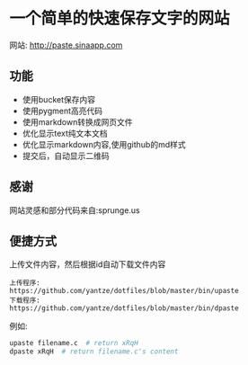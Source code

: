 # 一个简单的快速保存文字的网站

网站:
http://paste.sinaapp.com

## 功能
- 使用bucket保存内容
- 使用pygment高亮代码
- 使用markdown转换成网页文件
- 优化显示text纯文本文档
- 优化显示markdown内容,使用github的md样式
- 提交后，自动显示二维码

## 感谢
网站灵感和部分代码来自:sprunge.us

## 便捷方式
上传文件内容，然后根据id自动下载文件内容
```
上传程序:
https://github.com/yantze/dotfiles/blob/master/bin/upaste
下载程序:
https://github.com/yantze/dotfiles/blob/master/bin/dpaste
```

例如:
```bash
upaste filename.c  # return xRqH
dpaste xRqH  # return filename.c's content
```
